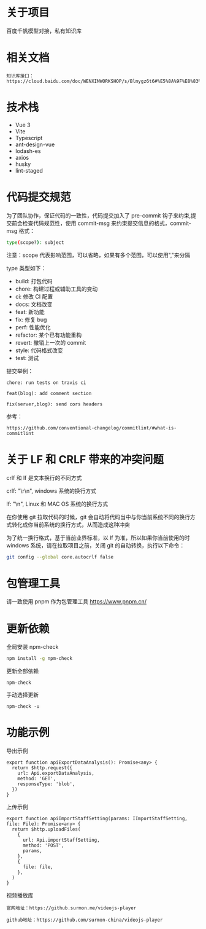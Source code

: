 # 关于项目

百度千帆模型对接，私有知识库

# 相关文档
```
知识库接口： https://cloud.baidu.com/doc/WENXINWORKSHOP/s/Blmygz6t6#%E5%8A%9F%E8%83%BD%E4%BB%8B%E7%BB%8D
```

# 技术栈

- Vue 3
- Vite
- Typescript
- ant-design-vue
- lodash-es
- axios
- husky
- lint-staged

# 代码提交规范

为了团队协作，保证代码的一致性，代码提交加入了 pre-commit 钩子来约束,提交前会检查代码规范性，使用 commit-msg 来约束提交信息的格式，commit-msg 格式：

```bash
type(scope?): subject
```

注意：scope 代表影响范围，可以省略，如果有多个范围，可以使用","来分隔

type 类型如下：

- build: 打包代码
- chore: 构建过程或辅助工具的变动
- ci: 修改 CI 配置
- docs: 文档改变
- feat: 新功能
- fix: 修复 bug
- perf: 性能优化
- refactor: 某个已有功能重构
- revert: 撤销上一次的 commit
- style: 代码格式改变
- test: 测试

提交举例：

```
chore: run tests on travis ci
```

```
feat(blog): add comment section
```

```
fix(server,blog): send cors headers
```

参考：

```
https://github.com/conventional-changelog/commitlint/#what-is-commitlint
```

# 关于 LF 和 CRLF 带来的冲突问题

crlf 和 lf 是文本换行的不同方式

crlf: "\r\n", windows 系统的换行方式

lf: "\n", Linux 和 MAC OS 系统的换行方式

在你使用 git 拉取代码的时候，git 会自动将代码当中与你当前系统不同的换行方式转化成你当前系统的换行方式，从而造成这种冲突

为了统一换行格式，基于当前业界标准，以 lf 为准，所以如果你当前使用的时 windows 系统，请在拉取项目之前，关闭 git 的自动转换，执行以下命令：

```bash
git config --global core.autocrlf false
```

# 包管理工具

请一致使用 pnpm 作为包管理工具
https://www.pnpm.cn/

# 更新依赖

全局安装 npm-check

```bash
npm install -g npm-check
```

更新全部依赖

```
npm-check
```

手动选择更新

```
npm-check -u
```

# 功能示例

导出示例

```
export function apiExportDataAnalysis(): Promise<any> {
  return $http.request({
    url: Api.exportDataAnalysis,
    method: 'GET',
    responseType: 'blob',
  })
}
```

上传示例

```
export function apiImportStaffSetting(params: IImportStaffSetting, file: File): Promise<any> {
  return $http.uploadFiles(
    {
      url: Api.importStaffSetting,
      method: 'POST',
      params,
    },
    {
      file: file,
    },
  )
}
```

视频播放库

```
官网地址：https://github.surmon.me/videojs-player

github地址：https://github.com/surmon-china/videojs-player
```
